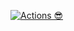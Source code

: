 [![Actions 😎](https://github.com/Cr1stal/2D-game/actions/workflows/main.yml/badge.svg)](https://github.com/Cr1stal/2D-game/actions/workflows/main.yml)
